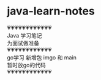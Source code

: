 # java-learn-notes
💗💗💗💗💗💗💗💗💗💗💗💗<br/>
Java 学习笔记<br/>
为面试做准备<br/>
💗💗💗💗💗💗💗💗💗💗💗💗<br/>
go学习 新增包 imgo 和  main<br/>
暂时放go的代码<br/>
💗💗💗💗💗💗💗💗💗💗💗💗<br/>
